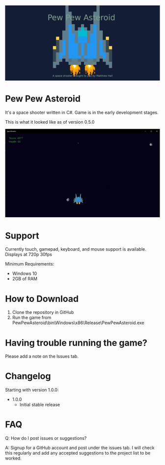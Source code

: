 ![alt text](https://github.com/Matthew-Hall/PPA/raw/master/PewPewAsteroid/Demo/SplashScreen.scale-200.png)

# Pew Pew Asteroid
It's a space shooter written in C#. Game is in the early development stages. 

This is what it looked like as of version 0.5.0

![alt text](https://github.com/Matthew-Hall/PPA/raw/master/PewPewAsteroid/Demo/imgo.jpg)

# Support
Currently touch, gamepad, keyboard, and mouse support is available.
Displays at 720p 30fps

Minimum Requirements:
- Windows 10
- 2GB of RAM

# How to Download
1. Clone the repository in GitHub
2. Run the game from PewPewAsteroid\bin\Windows\x86\Release\PewPewAsteroid.exe

# Having trouble running the game?
Please add a note on the Issues tab.

# Changelog
Starting with version 1.0.0:
- 1.0.0
  - Initial stable release

# FAQ
Q: How do I post issues or suggestions?

A: Signup for a GitHub account and post under the issues tab. I will check this regularly and add any accepted suggestions to the project list to be worked. 

